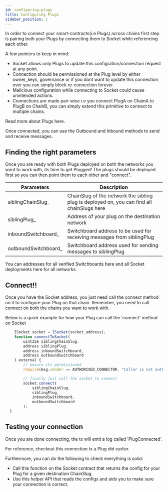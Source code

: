 ```yaml
---
id: configuring-plugs
title: Configuring Plugs
sidebar_position: 1
---
```


In order to connect your smart-contracts(i.e Plugs) across chains first step is pairing both your Plugs by connecting them to Socket while referencing each other.

A few pointers to keep in mind:
- Socket allows only Plugs to update this configration/connection request at any point.
- Connection should be permissioned at the Plug level by either owner_keys, governance or if you dont want to update this connection ever you can simply block re-connection forever.
- Malicious configuration while connecting to Socket could cause unintended actions.
- Connections are made pair-wise i.e you connect PlugA on ChainA to PlugB on ChainB, you can simply extend this primitive to connect to multiple chains.

<!-- // TODO: link it -->
Read more about Plugs here. 

<!-- // TODO: link to sending and recieving pages here -->
Once connected, you can use the Outbound and Inbound methods to send and receive messages.

## Finding the right parameters 

Once you are ready with both Plugs deployed on both the networks you want to work with, its time to get Plugged!
The plugs should be deployed first so you can then point them to each other and "connect".

<!-- // TODO add deployment link here -->

| Parameters | Description |
| --- | --- |
| siblingChainSlug_ | ChainSlug of the network the sibling plug is deployed on, you can find all chainSlugs here |
| siblingPlug_ | Address of your plug on the destination network |
| inboundSwitchboard_ | Switchboard address to be used for receiving messages from siblingPlug |
| outboundSwitchboard_ | Switchboard address used for sending messages to siblingPlug |

You can addresses for all verified Switchboards here and all Socket deployments here for all networks.

## Connect!! 

Once you have the Socket address, you just need call the connect method on it to configure your Plug on that chain. Remember, you need to call connect on both the chains you want to work with.

Below is a quick example for how your Plug can call the 'connect' method on Socket

```javascript
    ISocket socket = ISocket(socket_address);
    function connectToSocket(
        uint256 siblingChainSlug,
        address siblingPlug,
        address inboundSwitchboard,
        address outboundSwitchboard
    ) external {
        // ensure its permissioned
        require(msg.sender == AUTHORISED_CONNECTOR, "Caller is not authorised to make make connections");

        // finally just call the socket to connect 
        socket.connect(
            siblingChainSlug,
            siblingPlug,
            inboundSwitchboard,
            outboundSwitchboard
        );
  }
```
<!-- // TODO: Need to link alotta things below -->

## Testing your connection
Once you are done connecting, the tx will emit a log called 'PlugConnected'.

For reference, checkout this connection tx a Plug did earlier. 

Furthermore, you can do the following to check everything is solid:
- Call this function on the Socket contract that returns the config for your Plug for a given destination ChainSlug.
- Use this helper API that reads the configs and aids you to make sure your connection is correct.

<!-- // TODO: ADD GIF; ITs time to send it -->